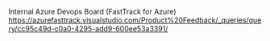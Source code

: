 Internal Azure Devops Board (FastTrack for Azure)
https://azurefasttrack.visualstudio.com/Product%20Feedback/_queries/query/cc95c49d-c0a0-4295-add9-600ee53a3391/